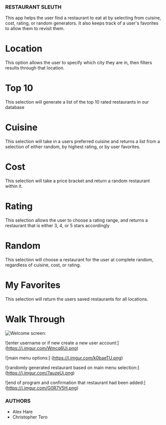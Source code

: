 ### RESTAURANT SLEUTH ###

This app helps the user find a restaurant to eat at by selecting from cuisine, cost, rating, or random generators. It also keeps track of a user's favorites to allow them to revisit them.

# Location #

This option allows the user to specify which city they are in, then filters results through that location.

# Top 10 #

This selection will generate a list of the top 10 rated restaurants in our database

# Cuisine #

This selection will take in a users preferred cuisine and returns a list from a selection of either random, by highest rating, or by user favorites.

# Cost #

This selection will take a price bracket and return a random restaurant within it.

# Rating #

This selection allows the user to choose a rating range, and returns a restaurant that is either 3, 4, or 5 stars accordingly

# Random #

This selection will choose a restaurant for the user at complete random, regardless of cuisine, cost, or rating.

# My Favorites #

This selection will return the users saved restaurants for all locations.


# Walk Through #

![Welcome screen:](https://i.imgur.com/5lgGZib.png)

![enter username or if new create a new user account:]
(https://i.imgur.com/Wmcq6Ui.png)

![main menu options:]
(https://i.imgur.com/k0baeTU.png)

![randomly generated restaurant based on main menu selection:]
(https://i.imgur.com/7auzeUi.png)

![end of program and confirmation that restaurant had been added:]
(https://i.imgur.com/G0R7V5H.png)


### AUTHORS ###

- Alex Hare
- Christopher Tero
